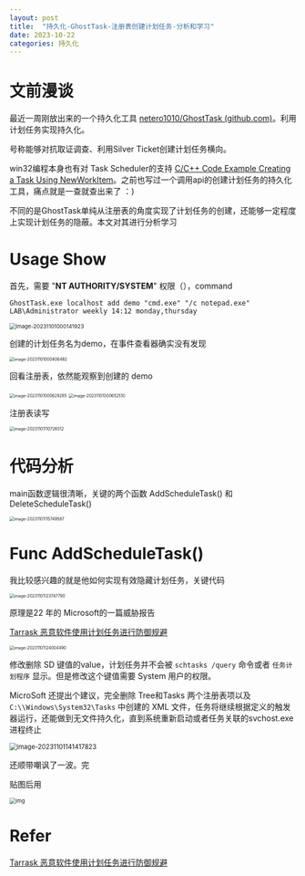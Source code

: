 ```yaml
---
layout: post
title:  "持久化-GhostTask-注册表创建计划任务-分析和学习"
date: 2023-10-22
categories: 持久化
---
```




# 文前漫谈	

最近一周刚放出来的一个持久化工具 [netero1010/GhostTask (github.com)](https://github.com/netero1010/GhostTask)。利用计划任务实现持久化。

号称能够对抗取证调查、利用Silver Ticket创建计划任务横向。

win32编程本身也有对 Task Scheduler的支持 [C/C++ Code Example Creating a Task Using NewWorkItem](https://learn.microsoft.com/en-us/windows/win32/taskschd/c-c-code-example-creating-a-task-using-newworkitem)。之前也写过一个调用api的创建计划任务的持久化工具，痛点就是一查就查出来了 ：)

不同的是GhostTask单纯从注册表的角度实现了计划任务的创建，还能够一定程度上实现计划任务的隐蔽。本文对其进行分析学习



# Usage Show

首先，需要 "**NT AUTHORITY/SYSTEM**" 权限（），command

```
GhostTask.exe localhost add demo "cmd.exe" "/c notepad.exe" LAB\Administrator weekly 14:12 monday,thursday
```

<img src="/img/image-20231101000141923.png" alt="image-20231101000141923" style="zoom:67%;" />

创建的计划任务名为demo，在事件查看器确实没有发现

<img src="/img/image-20231101000406482.png" alt="image-20231101000406482" style="zoom:50%;" />

回看注册表，依然能观察到创建的 demo

<img src="/img/image-20231101000629285.png" alt="image-20231101000629285" style="zoom:50%;" />



<img src="/img/image-20231101000652510.png" alt="image-20231101000652510" style="zoom:50%;" />

注册表读写

<img src="/img/image-20231101110726512.png" alt="image-20231101110726512" style="zoom: 50%;" />







# 代码分析

main函数逻辑很清晰，关键的两个函数 AddScheduleTask() 和 DeleteScheduleTask()

<img src="/img/image-20231101115749587.png" alt="image-20231101115749587" style="zoom:50%;" />





# Func AddScheduleTask()

我比较感兴趣的就是他如何实现有效隐藏计划任务，关键代码

<img src="/img/image-20231101123747790.png" alt="image-20231101123747790" style="zoom:50%;" />

原理是22 年的 Microsoft的一篇威胁报告

[Tarrask 恶意软件使用计划任务进行防御规避](https://www.microsoft.com/en-us/security/blog/2022/04/12/tarrask-malware-uses-scheduled-tasks-for-defense-evasion/)

<img src="/img/image-20231101124004490.png" alt="image-20231101124004490" style="zoom: 50%;" />

修改删除 SD 键值的value，计划任务并不会被 `schtasks /query` 命令或者 `任务计划程序` 显示。但是修改这个键值需要 System 用户的权限。

MicroSoft 还提出个建议，完全删除 Tree和Tasks 两个注册表项以及 `C:\\Windows\System32\Tasks` 中创建的 XML 文件，任务将继续根据定义的触发器运行，还能做到无文件持久化，直到系统重新启动或者任务关联的svchost.exe进程终止

<img src="/img/image-20231101141417823.png" alt="image-20231101141417823" style="zoom:80%;" />

还顺带嘲讽了一波。完



贴图后用

<img src="/img/0mQKUdDGJrdCldJbV.png" alt="img" style="zoom:67%;" />





# Refer

[Tarrask 恶意软件使用计划任务进行防御规避](https://www.microsoft.com/en-us/security/blog/2022/04/12/tarrask-malware-uses-scheduled-tasks-for-defense-evasion/)

